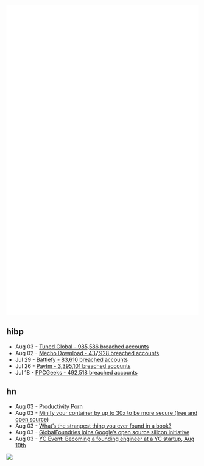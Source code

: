 ![Metrics](https://raw.githubusercontent.com/phixion/phixion/master/metrics.svg)

## hibp

<!--
for https://github.com/phixion/phixion/blob/main/.github/workflows/feeds.yml
-->
<!--START_SECTION:haveibeenpwnd-->
- Aug 03 - [Tuned Global - 985,586 breached accounts](https://haveibeenpwned.com/PwnedWebsites#TunedGlobal)
- Aug 02 - [Mecho Download - 437,928 breached accounts](https://haveibeenpwned.com/PwnedWebsites#MechoDownload)
- Jul 29 - [Battlefy - 83,610 breached accounts](https://haveibeenpwned.com/PwnedWebsites#Battlefy)
- Jul 26 - [Paytm - 3,395,101 breached accounts](https://haveibeenpwned.com/PwnedWebsites#Paytm)
- Jul 18 - [PPCGeeks - 492,518 breached accounts](https://haveibeenpwned.com/PwnedWebsites#PPCGeeks)
<!--END_SECTION:haveibeenpwnd-->

## hn

<!--
for https://github.com/phixion/phixion/blob/main/.github/workflows/feeds.yml
-->
<!--START_SECTION:hn-->
- Aug 03 - [Productivity Porn](https://calebschoepp.com/blog/2022/productivity-porn/)
- Aug 03 - [Minify your container by up to 30x to be more secure (free and open source)](https://github.com/docker-slim)
- Aug 03 - [What’s the strangest thing you ever found in a book?](https://noctslackv2.wordpress.com/2022/08/02/whats-the-strangest-thing-you-ever-found-in-a-book/)
- Aug 03 - [GlobalFoundries joins Google’s open source silicon initiative](https://opensource.googleblog.com/2022/08/GlobalFoundries-joins-Googles-open-source-silicon-initiative.html)
- Aug 03 - [YC Event: Becoming a founding engineer at a YC startup, Aug 10th](https://news.ycombinator.com/item?id=32334238)
<!--END_SECTION:hn-->

<!--
for https://yhype.me
-->
![](https://hit.yhype.me/github/profile?user_id=13013670)
